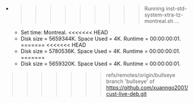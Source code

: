 * >>>>>>>>> Running inst-std-system-xtra-tz-montreal.sh ...
  * Set time: Montreal.
<<<<<<< HEAD
  * Disk size = 5659344K. Space Used = 4K. Runtime = 00:00:00:01.
=======
<<<<<<< HEAD
  * Disk size = 5780536K. Space Used = 4K. Runtime = 00:00:00:01.
=======
  * Disk size = 5659320K. Space Used = 4K. Runtime = 00:00:00:01.
>>>>>>> refs/remotes/origin/bullseye
>>>>>>> branch 'bullseye' of https://github.com/xuanngo2001/cust-live-deb.git

